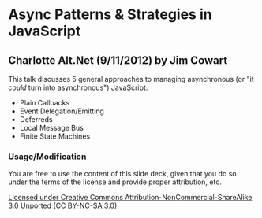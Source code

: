# Async Patterns & Strategies in JavaScript
## Charlotte Alt.Net (9/11/2012) by Jim Cowart

This talk discusses 5 general approaches to managing asynchronous (or "it *could* turn into asynchronous") JavaScript:

* Plain Callbacks
* Event Delegation/Emitting
* Deferreds
* Local Message Bus
* Finite State Machines

### Usage/Modification
You are free to use the content of this slide deck, given that you do so under the terms of the license and provide proper attribution, etc.


[Licensed under Creative Commons Attribution-NonCommercial-ShareAlike 3.0 Unported (CC BY-NC-SA 3.0)](http://creativecommons.org/licenses/by-nc-sa/3.0/)